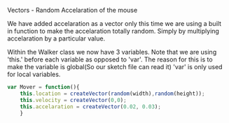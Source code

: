 Vectors - Random Accelaration of the mouse

We have added accelaration as a vector only this time we are using a built in function to make the accelaration totally random. Simply by multiplying accelaration by a particular value. 

Within the Walker class we now have 3 variables. Note that we are using 'this.' before each variable as opposed to 'var'. The reason for this is to make the variable is global(So our sketch file can read it) 'var' is only used for local variables.


```js
var Mover = function(){
    this.location = createVector(random(width),random(height));
    this.velocity = createVector(0,0);
    this.accelaration = createVector(0.02, 0.03);
    }
```



